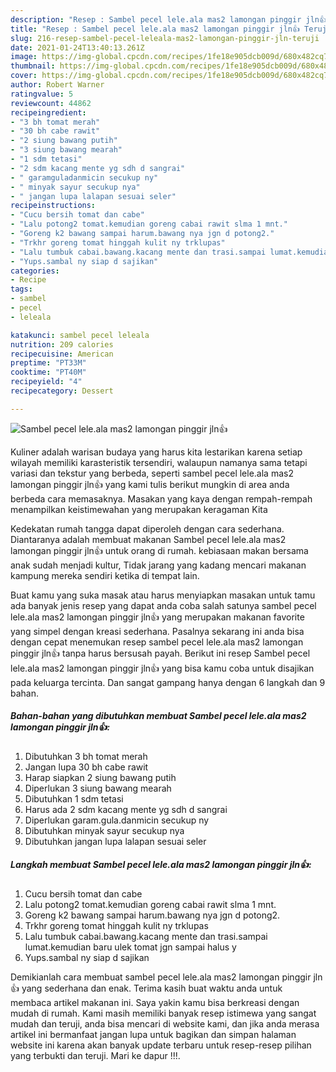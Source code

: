 ```yaml
---
description: "Resep : Sambel pecel lele.ala mas2 lamongan pinggir jln👍 Teruji"
title: "Resep : Sambel pecel lele.ala mas2 lamongan pinggir jln👍 Teruji"
slug: 216-resep-sambel-pecel-leleala-mas2-lamongan-pinggir-jln-teruji
date: 2021-01-24T13:40:13.261Z
image: https://img-global.cpcdn.com/recipes/1fe18e905dcb009d/680x482cq70/sambel-pecel-leleala-mas2-lamongan-pinggir-jln👍-foto-resep-utama.jpg
thumbnail: https://img-global.cpcdn.com/recipes/1fe18e905dcb009d/680x482cq70/sambel-pecel-leleala-mas2-lamongan-pinggir-jln👍-foto-resep-utama.jpg
cover: https://img-global.cpcdn.com/recipes/1fe18e905dcb009d/680x482cq70/sambel-pecel-leleala-mas2-lamongan-pinggir-jln👍-foto-resep-utama.jpg
author: Robert Warner
ratingvalue: 5
reviewcount: 44862
recipeingredient:
- "3 bh tomat merah"
- "30 bh cabe rawit"
- "2 siung bawang putih"
- "3 siung bawang mearah"
- "1 sdm tetasi"
- "2 sdm kacang mente yg sdh d sangrai"
- " garamguladanmicin secukup ny"
- " minyak sayur secukup nya"
- " jangan lupa lalapan sesuai seler"
recipeinstructions:
- "Cucu bersih tomat dan cabe"
- "Lalu potong2 tomat.kemudian goreng cabai rawit slma 1 mnt."
- "Goreng k2 bawang sampai harum.bawang nya jgn d potong2."
- "Trkhr goreng tomat hinggah kulit ny trklupas"
- "Lalu tumbuk cabai.bawang.kacang mente dan trasi.sampai lumat.kemudian baru ulek tomat jgn sampai halus y"
- "Yups.sambal ny siap d sajikan"
categories:
- Recipe
tags:
- sambel
- pecel
- leleala

katakunci: sambel pecel leleala 
nutrition: 209 calories
recipecuisine: American
preptime: "PT33M"
cooktime: "PT40M"
recipeyield: "4"
recipecategory: Dessert

---
```



![Sambel pecel lele.ala mas2 lamongan pinggir jln👍](https://img-global.cpcdn.com/recipes/1fe18e905dcb009d/680x482cq70/sambel-pecel-leleala-mas2-lamongan-pinggir-jln👍-foto-resep-utama.jpg)

Kuliner adalah warisan budaya yang harus kita lestarikan karena setiap wilayah memiliki karasteristik tersendiri, walaupun namanya sama tetapi variasi dan tekstur yang berbeda, seperti sambel pecel lele.ala mas2 lamongan pinggir jln👍 yang kami tulis berikut mungkin di area anda berbeda cara memasaknya. Masakan yang kaya dengan rempah-rempah menampilkan keistimewahan yang merupakan keragaman Kita



Kedekatan rumah tangga dapat diperoleh dengan cara sederhana. Diantaranya adalah membuat makanan Sambel pecel lele.ala mas2 lamongan pinggir jln👍 untuk orang di rumah. kebiasaan makan bersama anak sudah menjadi kultur, Tidak jarang yang kadang mencari makanan kampung mereka sendiri ketika di tempat lain.

Buat kamu yang suka masak atau harus menyiapkan masakan untuk tamu ada banyak jenis resep yang dapat anda coba salah satunya sambel pecel lele.ala mas2 lamongan pinggir jln👍 yang merupakan makanan favorite yang simpel dengan kreasi sederhana. Pasalnya sekarang ini anda bisa dengan cepat menemukan resep sambel pecel lele.ala mas2 lamongan pinggir jln👍 tanpa harus bersusah payah.
Berikut ini resep Sambel pecel lele.ala mas2 lamongan pinggir jln👍 yang bisa kamu coba untuk disajikan pada keluarga tercinta. Dan sangat gampang hanya dengan 6 langkah dan 9 bahan.


<!--inarticleads1-->

##### Bahan-bahan yang dibutuhkan membuat Sambel pecel lele.ala mas2 lamongan pinggir jln👍:

1. Dibutuhkan 3 bh tomat merah
1. Jangan lupa 30 bh cabe rawit
1. Harap siapkan 2 siung bawang putih
1. Diperlukan 3 siung bawang mearah
1. Dibutuhkan 1 sdm tetasi
1. Harus ada 2 sdm kacang mente yg sdh d sangrai
1. Diperlukan  garam.gula.danmicin secukup ny
1. Dibutuhkan  minyak sayur secukup nya
1. Dibutuhkan  jangan lupa lalapan sesuai seler




<!--inarticleads2-->

##### Langkah membuat  Sambel pecel lele.ala mas2 lamongan pinggir jln👍:

1. Cucu bersih tomat dan cabe
1. Lalu potong2 tomat.kemudian goreng cabai rawit slma 1 mnt.
1. Goreng k2 bawang sampai harum.bawang nya jgn d potong2.
1. Trkhr goreng tomat hinggah kulit ny trklupas
1. Lalu tumbuk cabai.bawang.kacang mente dan trasi.sampai lumat.kemudian baru ulek tomat jgn sampai halus y
1. Yups.sambal ny siap d sajikan




Demikianlah cara membuat sambel pecel lele.ala mas2 lamongan pinggir jln👍 yang sederhana dan enak. Terima kasih buat waktu anda untuk membaca artikel makanan ini. Saya yakin kamu bisa berkreasi dengan mudah di rumah. Kami masih memiliki banyak resep istimewa yang sangat mudah dan teruji, anda bisa mencari di website kami, dan jika anda merasa artikel ini bermanfaat jangan lupa untuk bagikan dan simpan halaman website ini karena akan banyak update terbaru untuk resep-resep pilihan yang terbukti dan teruji. Mari ke dapur !!!. 
